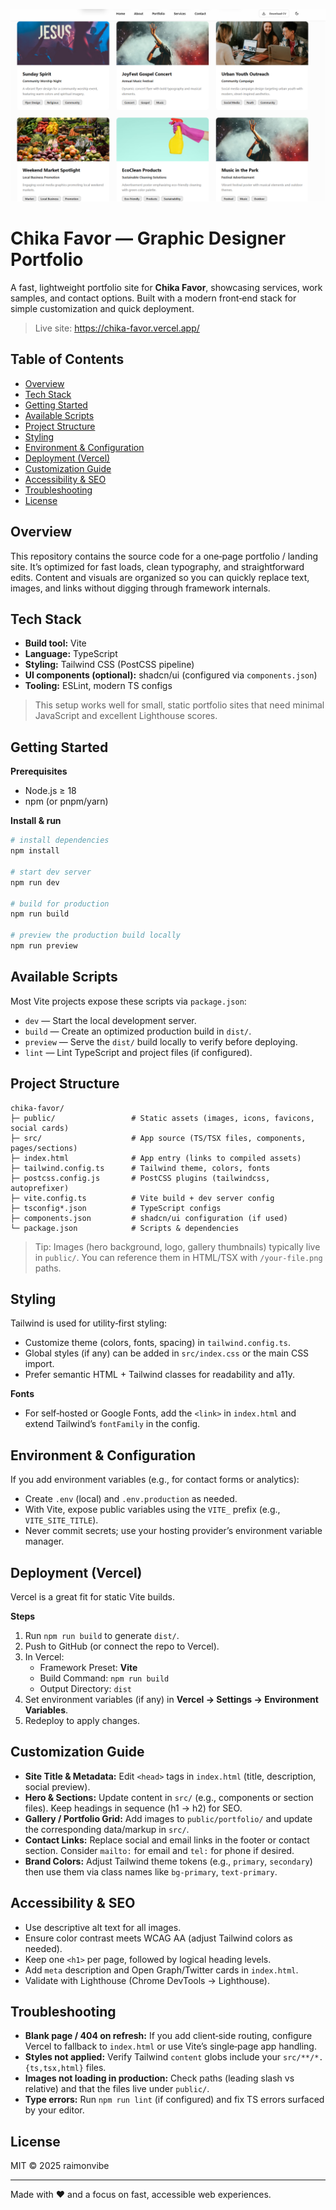 ![Chika Favor Portfolio Screenshot](/chika.png)

# Chika Favor — Graphic Designer Portfolio

A fast, lightweight portfolio site for **Chika Favor**, showcasing services, work samples, and contact options. Built with a modern front‑end stack for simple customization and quick deployment.

> Live site: https://chika-favor.vercel.app/

## Table of Contents
- [Overview](#overview)
- [Tech Stack](#tech-stack)
- [Getting Started](#getting-started)
- [Available Scripts](#available-scripts)
- [Project Structure](#project-structure)
- [Styling](#styling)
- [Environment & Configuration](#environment--configuration)
- [Deployment (Vercel)](#deployment-vercel)
- [Customization Guide](#customization-guide)
- [Accessibility & SEO](#accessibility--seo)
- [Troubleshooting](#troubleshooting)
- [License](#license)

## Overview
This repository contains the source code for a one‑page portfolio / landing site. It’s optimized for fast loads, clean typography, and straightforward edits. Content and visuals are organized so you can quickly replace text, images, and links without digging through framework internals.

## Tech Stack
- **Build tool:** Vite
- **Language:** TypeScript
- **Styling:** Tailwind CSS (PostCSS pipeline)
- **UI components (optional):** shadcn/ui (configured via `components.json`)
- **Tooling:** ESLint, modern TS configs

> This setup works well for small, static portfolio sites that need minimal JavaScript and excellent Lighthouse scores.

## Getting Started
**Prerequisites**
- Node.js ≥ 18
- npm (or pnpm/yarn)

**Install & run**
```bash
# install dependencies
npm install

# start dev server
npm run dev

# build for production
npm run build

# preview the production build locally
npm run preview
```

## Available Scripts
Most Vite projects expose these scripts via `package.json`:
- `dev` — Start the local development server.
- `build` — Create an optimized production build in `dist/`.
- `preview` — Serve the `dist/` build locally to verify before deploying.
- `lint` — Lint TypeScript and project files (if configured).

## Project Structure
```
chika-favor/
├─ public/                 # Static assets (images, icons, favicons, social cards)
├─ src/                    # App source (TS/TSX files, components, pages/sections)
├─ index.html              # App entry (links to compiled assets)
├─ tailwind.config.ts      # Tailwind theme, colors, fonts
├─ postcss.config.js       # PostCSS plugins (tailwindcss, autoprefixer)
├─ vite.config.ts          # Vite build + dev server config
├─ tsconfig*.json          # TypeScript configs
├─ components.json         # shadcn/ui configuration (if used)
└─ package.json            # Scripts & dependencies
```

> Tip: Images (hero background, logo, gallery thumbnails) typically live in `public/`. You can reference them in HTML/TSX with `/your-file.png` paths.

## Styling
Tailwind is used for utility‑first styling:
- Customize theme (colors, fonts, spacing) in `tailwind.config.ts`.
- Global styles (if any) can be added in `src/index.css` or the main CSS import.
- Prefer semantic HTML + Tailwind classes for readability and a11y.

**Fonts**
- For self‑hosted or Google Fonts, add the `<link>` in `index.html` and extend Tailwind’s `fontFamily` in the config.

## Environment & Configuration
If you add environment variables (e.g., for contact forms or analytics):
- Create `.env` (local) and `.env.production` as needed.
- With Vite, expose public variables using the `VITE_` prefix (e.g., `VITE_SITE_TITLE`).
- Never commit secrets; use your hosting provider’s environment variable manager.

## Deployment (Vercel)
Vercel is a great fit for static Vite builds.

**Steps**
1. Run `npm run build` to generate `dist/`.
2. Push to GitHub (or connect the repo to Vercel).
3. In Vercel:
   - Framework Preset: **Vite**
   - Build Command: `npm run build`
   - Output Directory: `dist`
4. Set environment variables (if any) in **Vercel → Settings → Environment Variables**.
5. Redeploy to apply changes.

## Customization Guide
- **Site Title & Metadata:** Edit `<head>` tags in `index.html` (title, description, social preview).
- **Hero & Sections:** Update content in `src/` (e.g., components or section files). Keep headings in sequence (h1 → h2) for SEO.
- **Gallery / Portfolio Grid:** Add images to `public/portfolio/` and update the corresponding data/markup in `src/`.
- **Contact Links:** Replace social and email links in the footer or contact section. Consider `mailto:` for email and `tel:` for phone if desired.
- **Brand Colors:** Adjust Tailwind theme tokens (e.g., `primary`, `secondary`) then use them via class names like `bg-primary`, `text-primary`.

## Accessibility & SEO
- Use descriptive alt text for all images.
- Ensure color contrast meets WCAG AA (adjust Tailwind colors as needed).
- Keep one `<h1>` per page, followed by logical heading levels.
- Add `meta` description and Open Graph/Twitter cards in `index.html`.
- Validate with Lighthouse (Chrome DevTools → Lighthouse).

## Troubleshooting
- **Blank page / 404 on refresh:** If you add client‑side routing, configure Vercel to fallback to `index.html` or use Vite’s single‑page app handling.
- **Styles not applied:** Verify Tailwind `content` globs include your `src/**/*.{ts,tsx,html}` files.
- **Images not loading in production:** Check paths (leading slash vs relative) and that the files live under `public/`.
- **Type errors:** Run `npm run lint` (if configured) and fix TS errors surfaced by your editor.

## License
MIT © 2025 raimonvibe

---

Made with ♥ and a focus on fast, accessible web experiences.
